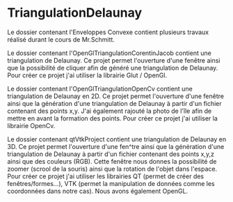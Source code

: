 # TriangulationDelaunay

Le dossier contenant l'Enveloppes Convexe contient plusieurs travaux réalisé durant le cours de Mr.Schmitt.

Le dossier contenant l'OpenGlTriangulationCorentinJacob contient une triangulation de Delaunay. Ce projet permet l'ouverture d'une fenêtre ainsi que la possibilité de cliquer afin de généré une triangulation de Delaunay. Pour créer ce projet j'ai utiliser la librairie Glut / OpenGl.

Le dossier contenant l'OpenGlTriangulationOpenCv contient une triangulation de Delaunay en 2D. Ce projet permet l'ouverture d'une fenêtre ainsi que la génération d'une triangulation de Delaunay à partir d'un fichier contenant des points x,y. J'ai également rajouté la photo de l'île afin de mettre en avant la formation des points. Pour créer ce projet j'ai utiliser la librairie OpenCv.

Le dossier contenant qtVtkProject contient une triangulation de Delaunay en 3D. Ce projet permet l'ouverture d'une fen^tre ainsi que la génération d'une triangulation de Delaunay à partir d'un fichier contenant des points x,y,z ainsi que des couleurs (RGB). Cette fenêtre nous donnes la possibilité de zoomer (scrool de la souris) ainsi que la rotation de l'objet dans l'espace. Pour créer ce projet j'ai utiliser les librairies QT (permet de créer des fenêtres/formes...), VTK (permet la manipulation de données comme les coordonnées dans notre cas). Nous avons également OpenGL.
